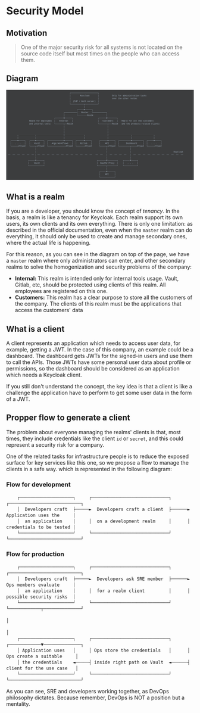 # Security Model

## Motivation

> One of the major security risk for all systems is not located on the source code itself but most times on the people
> who can access them.

## Diagram

![sso model diagram](./img/sso-model.png)

## What is a realm

If you are a developer, you should know the concept of _tenancy_. In the basis, a realm is like a tenancy for Keycloak.
Each realm support its own users, its own clients and its own everything. There is only one limitation: as described in
the official documentation, even when the `master` realm can do everything, it should only be used to create and manage
secondary ones, where the actual life is happening.

For this reason, as you can see in the diagram on top of the page, we have a `master` realm where only administrators
can enter, and other secondary realms to solve the homogenization and security problems of the company:

- **Internal:** This realm is intended only for internal tools usage. Vault, Gitlab, etc, should be protected using clients
  of this realm. All employees are registered on this one.
- **Customers:** This realm has a clear purpose to store all the customers of the company. The clients of this realm must
  be the applications that access the customers' data

## What is a client

A client represents an application which needs to access user data, for example, getting a JWT. In the case of this
company, an example could be a dashboard. The dashboard gets JWTs for the signed-in users and use them to call the APIs.
Those JWTs have some personal user data about profile or permissions, so the dashboard should be considered as an application
which needs a Keycloak client.

If you still don't understand the concept, the key idea is that a client is like a challenge the application have to
perform to get some user data in the form of a JWT.

## Propper flow to generate a client

The problem about everyone managing the realms' clients is that, most times, they include credentials like the
client `id` or `secret`, and this could represent a security risk for a company.

One of the related tasks for infrastructure people is to reduce the exposed surface for key services like this one,
so we propose a flow to manage the clients in a safe way. which is represented in the following diagram:

### Flow for development

```text
    ┌────────────────────┐     ┌─────────────────────────────┐      ┌───────────────────────────┐
    │  Developers craft  ├─────►  Developers craft a client  ├──────►  Application uses the     │
    │  an application    │     │  on a development realm     │      │  credentials to be tested │
    └────────────────────┘     └─────────────────────────────┘      └───────────────────────────┘
```

### Flow for production

```text
    ┌────────────────────┐     ┌─────────────────────────────┐      ┌───────────────────────────┐
    │  Developers craft  ├─────►  Developers ask SRE member  ├──────►  Ops members evaluate     │
    │  an application    │     │  for a realm client         │      │  possible security risks  │
    └────────────────────┘     └─────────────────────────────┘      └────────────┬──────────────┘
                                                                                 │
                                                                                 │
    ┌────────────────────┐     ┌─────────────────────────────┐      ┌────────────▼──────────────┐
    │ Application uses   │     │ Ops store the credentials   │      │ Ops create a suitable     │
    │ the credentials    ◄─────┤ inside right path on Vault  ◄──────┤ client for the use case   │
    └────────────────────┘     └─────────────────────────────┘      └───────────────────────────┘
```

As you can see, SRE and developers working together, as DevOps philosophy dictates. Because remember, DevOps is NOT
a position but a mentality.
